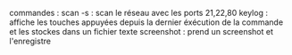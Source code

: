 commandes :
  scan -s : scan le réseau avec les ports 21,22,80
  keylog : affiche les touches appuyées depuis la dernier éxécution de la commande et les stockes dans un fichier texte
  screenshot : prend un screenshot et l'enregistre
 
